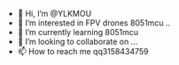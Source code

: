 - 👋 Hi, I’m @YLKMOU
- 👀 I’m interested in FPV drones 8051mcu ..
- 🌱 I’m currently learning 8051mcu 
- 💞️ I’m looking to collaborate on ...
- 📫 How to reach me qq3158434759

<!---
YLKMOU/YLKMOU is a ✨ special ✨ repository because its `README.md` (this file) appears on your GitHub profile.
You can click the Preview link to take a look at your changes.
--->
